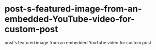 # post-s-featured-image-from-an-embedded-YouTube-video-for-custom-post
post's featured image from an embedded YouTube video for custom post
